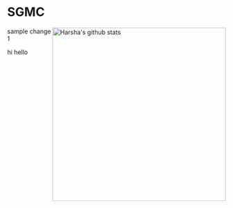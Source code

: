 # SGMC

<img align="right" width="400" src="https://github-readme-stats.vercel.app/api?username=Starlord-Code&show_icons=true&theme=dracula&count_private=true" alt="Harsha's github stats" />

sample change 1

hi hello
